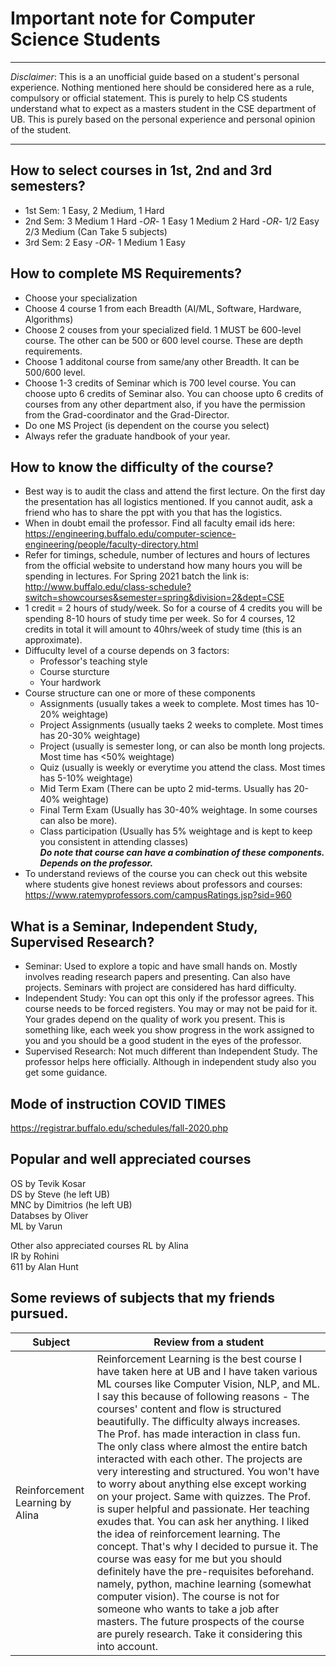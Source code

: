 # Important note for Computer Science Students

- - - -
*Disclaimer*: This is a an unofficial guide based on a student's personal experience. Nothing mentioned here should be considered here as a rule, compulsory or official statement. This is purely to help CS students understand what to expect as a masters student in the CSE department of UB. This is purely based on the personal experience and personal opinion of the student.
- - - -
## How to select courses in 1st, 2nd and 3rd semesters?
- 1st Sem: 1 Easy, 2 Medium, 1 Hard
- 2nd Sem: 3 Medium 1 Hard -*OR*- 1 Easy 1 Medium 2 Hard -*OR*- 1/2 Easy 2/3 Medium (Can Take 5 subjects)
- 3rd Sem: 2 Easy -*OR*- 1 Medium 1 Easy

## How to complete MS Requirements?
- Choose your specialization
- Choose 4 course 1 from each Breadth (AI/ML, Software, Hardware, Algorithms)
- Choose 2 couses from your specialized field. 1 MUST be 600-level course. The other can be 500 or 600 level course. These are depth requirements.
- Choose 1 additonal course from same/any other Breadth. It can be 500/600 level.
- Choose 1-3 credits of Seminar which is 700 level course. You can choose upto 6 credits of Seminar also. You can choose upto 6 credits of courses from any other department also, if you have the permission from the Grad-coordinator and the Grad-Director.
- Do one MS Project (is dependent on the course you select)
- Always refer the graduate handbook of your year.

## How to know the difficulty of the course?
- Best way is to audit the class and attend the first lecture. On the first day the presentation has all logistics mentioned. If you cannot audit, ask a friend who has to share the ppt with you that has the logistics.
- When in doubt email the professor. Find all faculty email ids here: https://engineering.buffalo.edu/computer-science-engineering/people/faculty-directory.html
- Refer for timings, schedule, number of lectures and hours of lectures from the official website to understand how many hours you will be spending in lectures.
For Spring 2021 batch the link is: http://www.buffalo.edu/class-schedule?switch=showcourses&semester=spring&division=2&dept=CSE
- 1 credit = 2 hours of study/week. So for a course of 4 credits you will be spending 8-10 hours of study time per week. So for 4 courses, 12 credits in total it will amount to 40hrs/week of study time (this is an approximate).
- Diffuculty level of a course depends on 3 factors:
  - Professor's teaching style
  - Course sturcture
  - Your hardwork
- Course structure can one or more of these components
  - Assignments (usually takes a week to complete. Most times has 10-20% weightage)
  - Project Assignments (usually taeks 2 weeks to complete. Most times has 20-30% weightage)
  - Project (usually is semester long, or can also be month long projects. Most time has <50% weightage)
  - Quiz (usually is weekly or everytime you attend the class. Most times has 5-10% weightage)
  - Mid Term Exam (There can be upto 2 mid-terms. Usually has 20-40% weightage)
  - Final Term Exam (Usually has 30-40% weightage. In some courses can also be more).
  - Class participation (Usually has 5% weightage and is kept to keep you consistent in attending classes) </br>
___Do note that course can have a combination of these components. Depends on the professor.___
- To understand reviews of the course you can check out this website where students give honest reviews about professors and courses: https://www.ratemyprofessors.com/campusRatings.jsp?sid=960

## What is a Seminar, Independent Study, Supervised Research?
- Seminar: Used to explore a topic and have small hands on. Mostly involves reading research papers and presenting. Can also have projects. Seminars with project are considered has hard difficulty.
- Independent Study: You can opt this only if the professor agrees. This course needs to be forced registers. You may or may not be paid for it. Your grades depend on the quality of work you present. This is something like, each week you show progress in the work assigned to you and you should be a good student in the eyes of the professor.
- Supervised Research: Not much different than Independent Study. The professor helps here officially. Although in independent study also you get some guidance. 

## Mode of instruction COVID TIMES
https://registrar.buffalo.edu/schedules/fall-2020.php

## Popular and well appreciated courses
OS by Tevik Kosar </br>
DS by Steve (he left UB) </br>
MNC by Dimitrios (he left UB) </br>
Databses by Oliver </br>
ML by Varun </br>

Other also appreciated courses
RL by Alina </br>
IR by Rohini </br>
611 by Alan Hunt </br>


## Some reviews of subjects that my friends pursued.
| Subject | Review from a student|
|---------|----------------------|
|Reinforcement Learning by Alina| Reinforcement Learning is the best course I have taken here at UB and I have taken various ML courses like Computer Vision, NLP, and ML. I say this because of following reasons - The courses' content and flow is structured beautifully. The difficulty always increases. The Prof. has made interaction in class fun. The only class where almost the entire batch interacted with each other. The projects are very interesting and structured. You won't have to worry about anything else except working on your project. Same with quizzes. The Prof. is super helpful and passionate. Her teaching exudes that. You can ask her anything. I liked the idea of reinforcement learning. The concept. That's why I decided to pursue it. The course was easy for me but you should definitely have the pre-requisites beforehand. namely, python, machine learning (somewhat computer vision). The course is not for someone who wants to take a job after masters. The future prospects of the course are purely research. Take it considering this into account.|




